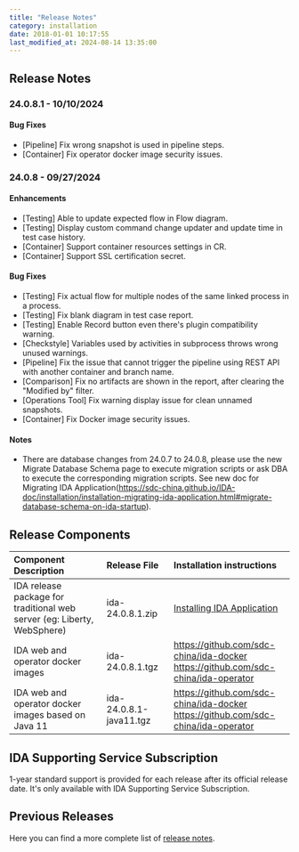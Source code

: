 ```yaml
---
title: "Release Notes"
category: installation
date: 2018-01-01 10:17:55
last_modified_at: 2024-08-14 13:35:00
---
```


## Release Notes

### 24.0.8.1 - 10/10/2024

#### Bug Fixes
- [Pipeline] Fix wrong snapshot is used in pipeline steps.
- [Container] Fix operator docker image security issues.

### 24.0.8 - 09/27/2024

#### Enhancements
- [Testing] Able to update expected flow in Flow diagram.
- [Testing] Display custom command change updater and update time in test case history.
- [Container] Support container resources settings in CR.
- [Container] Support SSL certification secret.

#### Bug Fixes
- [Testing] Fix actual flow for multiple nodes of the same linked process in a process.
- [Testing] Fix blank diagram in test case report.
- [Testing] Enable Record button even there's plugin compatibility warning.
- [Checkstyle] Variables used by activities in subprocess throws wrong unused warnings.
- [Pipeline] Fix the issue that cannot trigger the pipeline using REST API with another container and branch name.
- [Comparison] Fix no artifacts are shown in the report, after clearing the "Modified by" filter.
- [Operations Tool] Fix warning display issue for clean unnamed snapshots.
- [Container] Fix Docker image security issues.

#### Notes
- There are database changes from 24.0.7 to 24.0.8, please use the new Migrate Database Schema page to execute migration scripts or ask DBA to execute the corresponding migration scripts. See new doc for Migrating IDA Application(https://sdc-china.github.io/IDA-doc/installation/installation-migrating-ida-application.html#migrate-database-schema-on-ida-startup).


## Release Components

| Component Description	| Release File	| Installation instructions| 
|:----------------|:------------------------|:---------------|
| IDA release package for traditional web server (eg: Liberty, WebSphere)	 |ida-24.0.8.1.zip|[Installing IDA Application](../installation/installation-installing-ida-application.html) |
| IDA web and operator docker images |	ida-24.0.8.1.tgz	| <https://github.com/sdc-china/ida-docker> <br/> <https://github.com/sdc-china/ida-operator> |
| IDA web and operator docker images based on Java 11|	ida-24.0.8.1-java11.tgz	|<https://github.com/sdc-china/ida-docker> <br/> <https://github.com/sdc-china/ida-operator> |

## IDA Supporting Service Subscription
1-year standard support is provided for each release after its official release date. It's only available with IDA Supporting Service Subscription.

## Previous Releases

Here you can find a more complete list of [release notes](../references/references-previous-release-notes.html).
